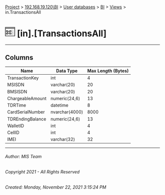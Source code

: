 #### 

[Project](../../../../index.md) > [192.168.19.120\\BI](../../../index.md) > [User databases](../../index.md) > [BI](../index.md) > [Views](Views.md) > in.TransactionsAll

# ![Views](../../../../Images/View32.png) [in].[TransactionsAll]

---

## <a name="#columns"></a>Columns

| Name | Data Type | Max Length (Bytes) |
|---|---|---|
| TransactionKey | int | 4 |
| MSISDN | varchar(20) | 20 |
| BMSISDN | varchar(20) | 20 |
| ChargeableAmount | numeric(24,6) | 13 |
| TDRTime | datetime | 8 |
| CardSerialNumber | nvarchar(4000) | 8000 |
| TDREndingBalance | numeric(24,6) | 13 |
| WalletID | int | 4 |
| CellID | int | 4 |
| IMEI | varchar(32) | 32 |


---

###### Author:  MIS Team

###### Copyright 2021 - All Rights Reserved

###### Created: Monday, November 22, 2021 3:15:24 PM


